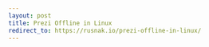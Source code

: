 ```yaml
---
layout: post
title: Prezi Offline in Linux
redirect_to: https://rusnak.io/prezi-offline-in-linux/
---
```

